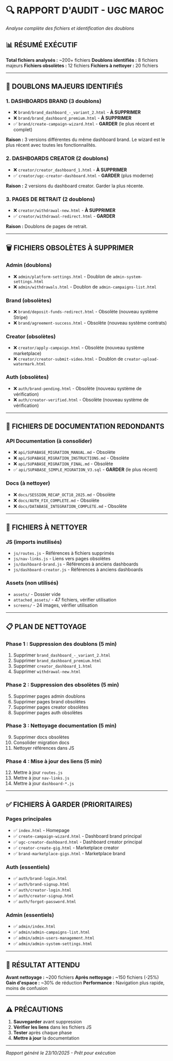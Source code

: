 # 🔍 RAPPORT D'AUDIT - UGC MAROC
*Analyse complète des fichiers et identification des doublons*

## 📊 RÉSUMÉ EXÉCUTIF

**Total fichiers analysés :** ~200+ fichiers
**Doublons identifiés :** 8 fichiers majeurs
**Fichiers obsolètes :** 12 fichiers
**Fichiers à nettoyer :** 20 fichiers

---

## 🚨 DOUBLONS MAJEURS IDENTIFIÉS

### 1. **DASHBOARDS BRAND** (3 doublons)
- ❌ `brand/brand_dashboard_-_variant_2.html` - **À SUPPRIMER**
- ❌ `brand/brand_dashboard_premium.html` - **À SUPPRIMER** 
- ✅ `brand/create-campaign-wizard.html` - **GARDER** (le plus récent et complet)

**Raison :** 3 versions différentes du même dashboard brand. Le wizard est le plus récent avec toutes les fonctionnalités.

### 2. **DASHBOARDS CREATOR** (2 doublons)
- ❌ `creator/creator_dashboard_1.html` - **À SUPPRIMER**
- ✅ `creator/ugc-creator-dashboard.html` - **GARDER** (plus moderne)

**Raison :** 2 versions du dashboard creator. Garder la plus récente.

### 3. **PAGES DE RETRAIT** (2 doublons)
- ❌ `creator/withdrawal-new.html` - **À SUPPRIMER**
- ✅ `creator/withdrawal-redirect.html` - **GARDER**

**Raison :** Doublons de pages de retrait.

---

## 🗑️ FICHIERS OBSOLÈTES À SUPPRIMER

### **Admin (doublons)**
- ❌ `admin/platform-settings.html` - Doublon de `admin-system-settings.html`
- ❌ `admin/withdrawals.html` - Doublon de `admin-campaigns-list.html`

### **Brand (obsolètes)**
- ❌ `brand/deposit-funds-redirect.html` - Obsolète (nouveau système Stripe)
- ❌ `brand/agreement-success.html` - Obsolète (nouveau système contrats)

### **Creator (obsolètes)**
- ❌ `creator/apply-campaign.html` - Obsolète (nouveau système marketplace)
- ❌ `creator/creator-submit-video.html` - Doublon de `creator-upload-watermark.html`

### **Auth (obsolètes)**
- ❌ `auth/brand-pending.html` - Obsolète (nouveau système de vérification)
- ❌ `auth/creator-verified.html` - Obsolète (nouveau système de vérification)

---

## 📁 FICHIERS DE DOCUMENTATION REDONDANTS

### **API Documentation (à consolider)**
- ❌ `api/SUPABASE_MIGRATION_MANUAL.md` - Obsolète
- ❌ `api/SUPABASE_MIGRATION_INSTRUCTIONS.md` - Obsolète  
- ❌ `api/SUPABASE_MIGRATION_FINAL.md` - Obsolète
- ✅ `api/SUPABASE_SIMPLE_MIGRATION_V3.sql` - **GARDER** (le plus récent)

### **Docs (à nettoyer)**
- ❌ `docs/SESSION_RECAP_OCT18_2025.md` - Obsolète
- ❌ `docs/AUTH_FIX_COMPLETE.md` - Obsolète
- ❌ `docs/DATABASE_INTEGRATION_COMPLETE.md` - Obsolète

---

## 🔧 FICHIERS À NETTOYER

### **JS (imports inutilisés)**
- `js/routes.js` - Références à fichiers supprimés
- `js/nav-links.js` - Liens vers pages obsolètes
- `js/dashboard-brand.js` - Références à anciens dashboards
- `js/dashboard-creator.js` - Références à anciens dashboards

### **Assets (non utilisés)**
- `assets/` - Dossier vide
- `attached_assets/` - 47 fichiers, vérifier utilisation
- `screens/` - 24 images, vérifier utilisation

---

## 📋 PLAN DE NETTOYAGE

### **Phase 1 : Suppression des doublons (5 min)**
1. Supprimer `brand_dashboard_-_variant_2.html`
2. Supprimer `brand_dashboard_premium.html`
3. Supprimer `creator_dashboard_1.html`
4. Supprimer `withdrawal-new.html`

### **Phase 2 : Suppression des obsolètes (5 min)**
5. Supprimer pages admin doublons
6. Supprimer pages brand obsolètes
7. Supprimer pages creator obsolètes
8. Supprimer pages auth obsolètes

### **Phase 3 : Nettoyage documentation (5 min)**
9. Supprimer docs obsolètes
10. Consolider migration docs
11. Nettoyer références dans JS

### **Phase 4 : Mise à jour des liens (5 min)**
12. Mettre à jour `routes.js`
13. Mettre à jour `nav-links.js`
14. Mettre à jour `dashboard-*.js`

---

## ✅ FICHIERS À GARDER (PRIORITAIRES)

### **Pages principales**
- ✅ `index.html` - Homepage
- ✅ `create-campaign-wizard.html` - Dashboard brand principal
- ✅ `ugc-creator-dashboard.html` - Dashboard creator principal
- ✅ `creator-create-gig.html` - Marketplace creator
- ✅ `brand-marketplace-gigs.html` - Marketplace brand

### **Auth (essentiels)**
- ✅ `auth/brand-login.html`
- ✅ `auth/brand-signup.html`
- ✅ `auth/creator-login.html`
- ✅ `auth/creator-signup.html`
- ✅ `auth/forgot-password.html`

### **Admin (essentiels)**
- ✅ `admin/index.html`
- ✅ `admin/admin-campaigns-list.html`
- ✅ `admin/admin-users-management.html`
- ✅ `admin/admin-system-settings.html`

---

## 🎯 RÉSULTAT ATTENDU

**Avant nettoyage :** ~200 fichiers
**Après nettoyage :** ~150 fichiers (-25%)
**Gain d'espace :** ~30% de réduction
**Performance :** Navigation plus rapide, moins de confusion

---

## ⚠️ PRÉCAUTIONS

1. **Sauvegarder** avant suppression
2. **Vérifier les liens** dans les fichiers JS
3. **Tester** après chaque phase
4. **Mettre à jour** la documentation

---

*Rapport généré le 23/10/2025 - Prêt pour exécution*
